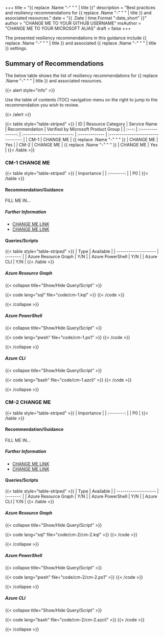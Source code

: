 +++
title = "{{ replace .Name "-" " " | title }}"
description = "Best practices and resiliency recommendations for {{ replace .Name "-" " " | title }} and associated resources."
date = "{{ .Date | time.Format ":date_short" }}"
author = "CHANGE ME TO YOUR GITHUB USERNAME"
msAuthor = "CHANGE ME TO YOUR MICROSOFT ALIAS"
draft = false
+++

The presented resiliency recommendations in this guidance include {{ replace .Name "-" " " | title }} and associated {{ replace .Name "-" " " | title }} settings.

## Summary of Recommendations

The below table shows the list of resiliency recommendations for {{ replace .Name "-" " " | title }} and associated resources.

{{< alert style="info" >}}

Use the table of contents (TOC) navigation menu on the right to jump to the recommendation you wish to review.

{{< /alert >}}

{{< table style="table-striped" >}}
|  ID   | Resource Category |        Service Name         | Recommendation | Verified by Microsoft Product Group |
| :---: | :---------------: | :-------------------------: | :------------- | :---------------------------------: |
| CM-1  |     CHANGE ME     | {{ replace .Name "-" " " }} | CHANGE ME      |                 Yes                 |
| CM-2  |     CHANGE ME     | {{ replace .Name "-" " " }} | CHANGE ME      |                 Yes                 |
{{< /table >}}

### CM-1 CHANGE ME

{{< table style="table-striped" >}}
| Importance |
| :--------: |
|     P0     |
{{< /table >}}

#### Recommendation/Guidance

FILL ME IN...

##### Further Information

- [CHANGE ME LINK](https://aka.ms)
- [CHANGE ME LINK](https://aka.ms)

#### Queries/Scripts

{{< table style="table-striped" >}}
| Type                 | Available |
| -------------------- | :-------: |
| Azure Resource Graph |    Y/N    |
| Azure PowerShell     |    Y/N    |
| Azure CLI            |    Y/N    |
{{< /table >}}

##### Azure Resource Graph

{{< collapse title="Show/Hide Query/Script" >}}

{{< code lang="sql" file="code/cm-1.kql" >}} {{< /code >}}

{{< /collapse >}}

##### Azure PowerShell

{{< collapse title="Show/Hide Query/Script" >}}

{{< code lang="pwsh" file="code/cm-1.ps1" >}} {{< /code >}}

{{< /collapse >}}

##### Azure CLI

{{< collapse title="Show/Hide Query/Script" >}}

{{< code lang="bash" file="code/cm-1.azcli" >}} {{< /code >}}

{{< /collapse >}}

### CM-2 CHANGE ME

{{< table style="table-striped" >}}
| Importance |
| :--------: |
|     P0     |
{{< /table >}}

#### Recommendation/Guidance

FILL ME IN...

##### Further Information

- [CHANGE ME LINK](https://aka.ms)
- [CHANGE ME LINK](https://aka.ms)

#### Queries/Scripts

{{< table style="table-striped" >}}
| Type                 | Available |
| -------------------- | :-------: |
| Azure Resource Graph |    Y/N    |
| Azure PowerShell     |    Y/N    |
| Azure CLI            |    Y/N    |
{{< /table >}}

##### Azure Resource Graph

{{< collapse title="Show/Hide Query/Script" >}}

{{< code lang="sql" file="code/cm-2/cm-2.kql" >}} {{< /code >}}

{{< /collapse >}}

##### Azure PowerShell

{{< collapse title="Show/Hide Query/Script" >}}

{{< code lang="pwsh" file="code/cm-2/cm-2.ps1" >}} {{< /code >}}

{{< /collapse >}}

##### Azure CLI

{{< collapse title="Show/Hide Query/Script" >}}

{{< code lang="bash" file="code/cm-2/cm-2.azcli" >}} {{< /code >}}

{{< /collapse >}}
